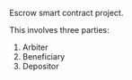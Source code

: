Escrow smart contract project.

This involves three parties:

1. Arbiter
2. Beneficiary
3. Depositor


